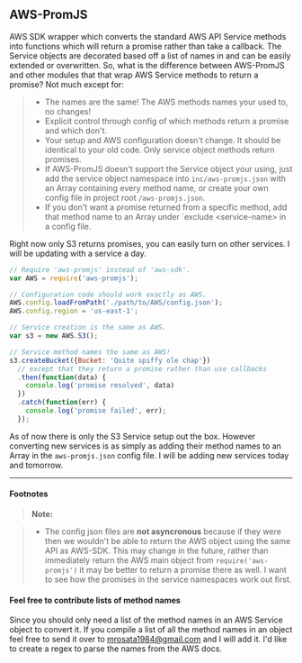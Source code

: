 ## AWS-PromJS ##
AWS SDK wrapper which converts the standard AWS API Service methods into functions which will return a promise rather than take a callback. The Service objects are decorated based off a list of names in and can be easily extended or overwritten. So, what is the difference between AWS-PromJS and other modules that that wrap AWS Service methods to return a promise? Not much except for:
> - The names are the same! The AWS methods names your used to, no changes!
> - Explicit control through config of which methods return a promise and which don't.
> - Your setup and AWS configuration doesn't change. It should be identical to your old code. Only service object methods return promises.
> - If AWS-PromJS doesn't support the Service object your using, just add the service object namespace into  `inc/aws-promjs.json` with an Array containing every method name, or create your own config file in project root `/aws-promjs.json`.
> - If you don't want a promise returned from a specific method, add that method name to an Array under `exclude &lt;service-name&gt; in a config file.

Right now only S3 returns promises, you can easily turn on other services. I will be updating with a service a day.

```js
// Require 'aws-promjs' instead of 'aws-sdk'.
var AWS = require('aws-promjs');

// Configuration code should work exactly as AWS.
AWS.config.loadFromPath('./path/to/AWS/config.json');
AWS.config.region = 'us-east-1';

// Service creation is the same as AWS.
var s3 = new AWS.S3();

// Service method names the same as AWS!
s3.createBucket({Bucket: 'Quite spiffy ole chap'})
  // except that they return a promise rather than use callbacks
  .then(function(data) {
    console.log('promise resolved', data)
  })
  .catch(function(err) {
    console.log('promise failed', err);
  });
```

As of now there is only the S3 Service setup out the box. However converting new services is as simply as adding their method names to an Array in the `aws-promjs.json` config file. I will be adding new services today and tomorrow.

---
#### Footnotes


> **Note:**

> - The config json files are **not asyncronous** because if they were then we wouldn't be able to return the AWS object using the same API as AWS-SDK. This may change in the future, rather than immediately return the AWS main object from `require('aws-promjs')` it may be better to return a promise there as well. I want to see how the promises in the service namespaces work out first.

#### <i class="icon-refresh"></i> Feel free to contribute lists of method names

Since you should only need a list of the method names in an AWS Service object to convert it. If you compile a list of all the method names in an object feel free to send it over to [mrosata1984@gmail.com] and I will add it. I'd like to create a regex to parse the names from the AWS docs.


[mrosata1984@gmail.com]:mailto:mrosata1984@gmail.com